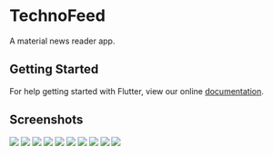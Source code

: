 # TechnoFeed

A material news reader app.

## Getting Started

For help getting started with Flutter, view our online
[documentation](https://flutter.io/).

## Screenshots

![](https://github.com/anandmore/technofeed/blob/master/2018-11-01%2015-32-12%20Screenshot.jpg)
![](https://github.com/anandmore/technofeed/blob/master/2018-11-01%2015-32-29%20Screenshot.jpg)
![](https://github.com/anandmore/technofeed/blob/master/2018-11-01%2015-33-19%20Screenshot.jpg)
![](https://github.com/anandmore/technofeed/blob/master/2018-11-01%2015-33-27%20Screenshot.jpg)
![](https://github.com/anandmore/technofeed/blob/master/2018-11-01%2015-33-33%20Screenshot.jpg)
![](https://github.com/anandmore/technofeed/blob/master/2018-11-01%2015-33-40%20Screenshot.jpg)
![](https://github.com/anandmore/technofeed/blob/master/2018-11-01%2015-33-45%20Screenshot.jpg)
![](https://github.com/anandmore/technofeed/blob/master/2018-11-01%2015-33-50%20Screenshot.jpg)
![](https://github.com/anandmore/technofeed/blob/master/2018-11-01%2015-34-05%20Screenshot.jpg)
![](https://github.com/anandmore/technofeed/blob/master/2018-11-01%2015-34-35%20Screenshot.jpg)
